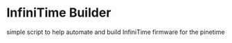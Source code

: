 # InfiniTime Builder
 simple script to help automate and build InfiniTime firmware for the pinetime
